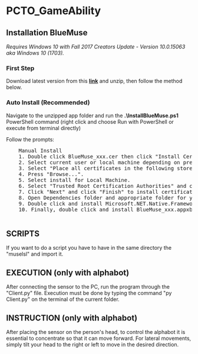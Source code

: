 # PCTO_GameAbility
## Installation BlueMuse
*Requires Windows 10 with Fall 2017 Creators Update - Version 10.0.15063 aka Windows 10 (1703).*

### First Step
Download latest version from this **<a href="https://github.com/kowalej/BlueMuse/releases">link</a>** and unzip, then follow the method below.

### Auto Install (Recommended)
Navigate to the unzipped app folder and run the **.\InstallBlueMuse.ps1** PowerShell command (right click and choose Run with PowerShell or execute from terminal directly)

Follow the prompts: 
<pre>
    Manual Install
    1. Double click BlueMuse_xxx.cer then click "Install Certificate".
    2. Select current user or local machine depending on preference and click "Next".
    3. Select "Place all certificates in the following store".
    4. Press "Browse...".
    5. Select install for Local Machine.
    6. Select "Trusted Root Certification Authorities" and click "OK".
    7. Click "Next" and click "Finish" to install certificate.
    8. Open Dependencies folder and appropriate folder for your machine architecture.
    9. Double click and install Microsoft.NET.Native.Framework.1.7 and Microsoft.NET.Native.Runtime.1.7.
    10. Finally, double click and install BlueMuse_xxx.appxbundle.

</pre>

## SCRIPTS
If you want to do a script you have to have in the same directory the "muselsl" and import it.

## EXECUTION (only with alphabot)
After connecting the sensor to the PC, run the program through the "Client.py" file. Execution must be done by typing the command "py Client.py" on the terminal of the current folder.

## INSTRUCTION (only with alphabot)
After placing the sensor on the person's head, to control the alphabot it is essential to concentrate so that it can move forward. For lateral movements, simply tilt your head to the right or left to move in the desired direction.
